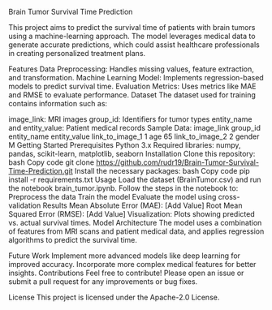Brain Tumor Survival Time Prediction

This project aims to predict the survival time of patients with brain tumors using a machine-learning approach. The model leverages medical data to generate accurate predictions, which could assist healthcare professionals in creating personalized treatment plans.

Features
Data Preprocessing: Handles missing values, feature extraction, and transformation.
Machine Learning Model: Implements regression-based models to predict survival time.
Evaluation Metrics: Uses metrics like MAE and RMSE to evaluate performance.
Dataset
The dataset used for training contains information such as:

image_link: MRI images
group_id: Identifiers for tumor types
entity_name and entity_value: Patient medical records
Sample Data:
image_link	group_id	entity_name	entity_value
link_to_image_1	1	age	65
link_to_image_2	2	gender	M
Getting Started
Prerequisites
Python 3.x
Required libraries: numpy, pandas, scikit-learn, matplotlib, seaborn
Installation
Clone this repository:
bash
Copy code
git clone https://github.com/rudr19/Brain-Tumor-Survival-Time-Prediction.git
Install the necessary packages:
bash
Copy code
pip install -r requirements.txt
Usage
Load the dataset (BrainTumor.csv) and run the notebook brain_tumor.ipynb.
Follow the steps in the notebook to:
Preprocess the data
Train the model
Evaluate the model using cross-validation
Results
Mean Absolute Error (MAE): [Add Value]
Root Mean Squared Error (RMSE): [Add Value]
Visualization: Plots showing predicted vs. actual survival times.
Model Architecture
The model uses a combination of features from MRI scans and patient medical data, and applies regression algorithms to predict the survival time.

Future Work
Implement more advanced models like deep learning for improved accuracy.
Incorporate more complex medical features for better insights.
Contributions
Feel free to contribute! Please open an issue or submit a pull request for any improvements or bug fixes.

License
This project is licensed under the Apache-2.0 License.
